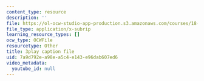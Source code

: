 ```yaml
---
content_type: resource
description: ''
file: https://ol-ocw-studio-app-production.s3.amazonaws.com/courses/18-06sc-linear-algebra-fall-2011/7a9d792ea98ea5c4e143e96dab607ed6_4PnArrxCZLE.srt
file_type: application/x-subrip
learning_resource_types: []
ocw_type: OCWFile
resourcetype: Other
title: 3play caption file
uid: 7a9d792e-a98e-a5c4-e143-e96dab607ed6
video_metadata:
  youtube_id: null
---
```

